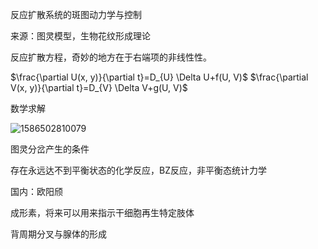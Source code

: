 反应扩散系统的斑图动力学与控制

来源：图灵模型，生物花纹形成理论

反应扩散方程，奇妙的地方在于右端项的非线性性。

$\frac{\partial U(x, y)}{\partial t}=D_{U} \Delta U+f(U, V)$
$\frac{\partial V(x, y)}{\partial t}=D_{V} \Delta V+g(U, V)$

数学求解

![1586502810079](C:\Users\pengfei\AppData\Roaming\Typora\typora-user-images\1586502810079.png)

图灵分岔产生的条件

存在永远达不到平衡状态的化学反应，BZ反应，非平衡态统计力学

国内：欧阳颀

成形素，将来可以用来指示干细胞再生特定肢体

背周期分叉与腺体的形成